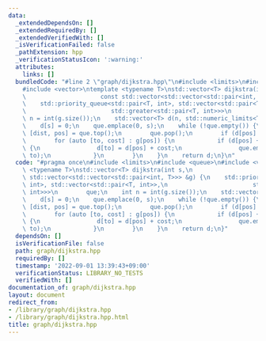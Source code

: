 ```yaml
---
data:
  _extendedDependsOn: []
  _extendedRequiredBy: []
  _extendedVerifiedWith: []
  _isVerificationFailed: false
  _pathExtension: hpp
  _verificationStatusIcon: ':warning:'
  attributes:
    links: []
  bundledCode: "#line 2 \"graph/dijkstra.hpp\"\n#include <limits>\n#include <queue>\n\
    #include <vector>\ntemplate <typename T>\nstd::vector<T> dijkstra(int s,\n   \
    \                     const std::vector<std::vector<std::pair<int, T>>> &g) {\n\
    \    std::priority_queue<std::pair<T, int>, std::vector<std::pair<T, int>>,\n\
    \                        std::greater<std::pair<T, int>>>\n        que;\n    int\
    \ n = int(g.size());\n    std::vector<T> d(n, std::numeric_limits<T>::max());\n\
    \    d[s] = 0;\n    que.emplace(0, s);\n    while (!que.empty()) {\n        auto\
    \ [dist, pos] = que.top();\n        que.pop();\n        if (d[pos] < dist) continue;\n\
    \        for (auto [to, cost] : g[pos]) {\n            if (d[pos] + cost < d[to])\
    \ {\n                d[to] = d[pos] + cost;\n                que.emplace(d[to],\
    \ to);\n            }\n        }\n    }\n    return d;\n}\n"
  code: "#pragma once\n#include <limits>\n#include <queue>\n#include <vector>\ntemplate\
    \ <typename T>\nstd::vector<T> dijkstra(int s,\n                        const\
    \ std::vector<std::vector<std::pair<int, T>>> &g) {\n    std::priority_queue<std::pair<T,\
    \ int>, std::vector<std::pair<T, int>>,\n                        std::greater<std::pair<T,\
    \ int>>>\n        que;\n    int n = int(g.size());\n    std::vector<T> d(n, std::numeric_limits<T>::max());\n\
    \    d[s] = 0;\n    que.emplace(0, s);\n    while (!que.empty()) {\n        auto\
    \ [dist, pos] = que.top();\n        que.pop();\n        if (d[pos] < dist) continue;\n\
    \        for (auto [to, cost] : g[pos]) {\n            if (d[pos] + cost < d[to])\
    \ {\n                d[to] = d[pos] + cost;\n                que.emplace(d[to],\
    \ to);\n            }\n        }\n    }\n    return d;\n}"
  dependsOn: []
  isVerificationFile: false
  path: graph/dijkstra.hpp
  requiredBy: []
  timestamp: '2022-09-01 13:39:43+09:00'
  verificationStatus: LIBRARY_NO_TESTS
  verifiedWith: []
documentation_of: graph/dijkstra.hpp
layout: document
redirect_from:
- /library/graph/dijkstra.hpp
- /library/graph/dijkstra.hpp.html
title: graph/dijkstra.hpp
---
```


